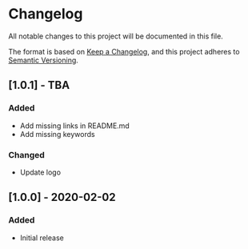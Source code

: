 # Changelog

All notable changes to this project will be documented in this file.

The format is based on [Keep a Changelog](https://keepachangelog.com/en/1.0.0/),
and this project adheres to [Semantic Versioning](https://semver.org/spec/v2.0.0.html).

## [1.0.1] - TBA

### Added

- Add missing links in README.md
- Add missing keywords

### Changed

- Update logo

## [1.0.0] - 2020-02-02

### Added

- Initial release
